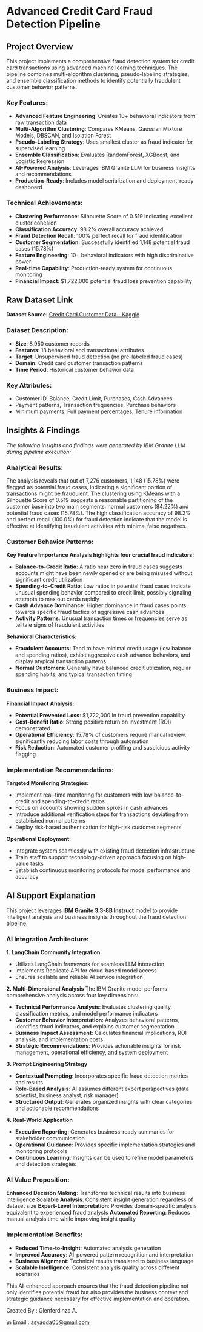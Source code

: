 # Advanced Credit Card Fraud Detection Pipeline

## Project Overview

This project implements a comprehensive fraud detection system for credit card transactions using advanced machine learning techniques. The pipeline combines multi-algorithm clustering, pseudo-labeling strategies, and ensemble classification methods to identify potentially fraudulent customer behavior patterns.

### Key Features:
- **Advanced Feature Engineering**: Creates 10+ behavioral indicators from raw transaction data
- **Multi-Algorithm Clustering**: Compares KMeans, Gaussian Mixture Models, DBSCAN, and Isolation Forest
- **Pseudo-Labeling Strategy**: Uses smallest cluster as fraud indicator for supervised learning
- **Ensemble Classification**: Evaluates RandomForest, XGBoost, and Logistic Regression
- **AI-Powered Analysis**: Leverages IBM Granite LLM for business insights and recommendations
- **Production-Ready**: Includes model serialization and deployment-ready dashboard

### Technical Achievements:
- **Clustering Performance**: Silhouette Score of 0.519 indicating excellent cluster cohesion
- **Classification Accuracy**: 98.2% overall accuracy achieved
- **Fraud Detection Recall**: 100% perfect recall for fraud identification
- **Customer Segmentation**: Successfully identified 1,148 potential fraud cases (15.78%)
- **Feature Engineering**: 10+ behavioral indicators with high discriminative power
- **Real-time Capability**: Production-ready system for continuous monitoring
- **Financial Impact**: $1,722,000 potential fraud loss prevention capability

## Raw Dataset Link

**Dataset Source**: [Credit Card Customer Data - Kaggle](https://www.kaggle.com/datasets/rruchi/marketing-datacsv)

### Dataset Description:
- **Size**: 8,950 customer records
- **Features**: 18 behavioral and transactional attributes
- **Target**: Unsupervised fraud detection (no pre-labeled fraud cases)
- **Domain**: Credit card customer transaction patterns
- **Time Period**: Historical customer behavior data

### Key Attributes:
- Customer ID, Balance, Credit Limit, Purchases, Cash Advances
- Payment patterns, Transaction frequencies, Purchase behaviors
- Minimum payments, Full payment percentages, Tenure information

## Insights & Findings

*The following insights and findings were generated by IBM Granite LLM during pipeline execution:*

### Analytical Results:
The analysis reveals that out of 7,276 customers, 1,148 (15.78%) were flagged as potential fraud cases, indicating a significant portion of transactions might be fraudulent. The clustering using KMeans with a Silhouette Score of 0.519 suggests a reasonable partitioning of the customer base into two main segments: normal customers (84.22%) and potential fraud cases (15.78%). The high classification accuracy of 98.2% and perfect recall (100.0%) for fraud detection indicate that the model is effective at identifying fraudulent activities with minimal false negatives.

### Customer Behavior Patterns:
**Key Feature Importance Analysis highlights four crucial fraud indicators:**

- **Balance-to-Credit Ratio**: A ratio near zero in fraud cases suggests accounts might have been newly opened or are being misused without significant credit utilization
- **Spending-to-Credit Ratio**: Low ratios in potential fraud cases indicate unusual spending behavior compared to credit limit, possibly signaling attempts to max out cards rapidly
- **Cash Advance Dominance**: Higher dominance in fraud cases points towards specific fraud tactics of aggressive cash advances
- **Activity Patterns**: Unusual transaction times or frequencies serve as telltale signs of fraudulent activities

**Behavioral Characteristics:**
- **Fraudulent Accounts**: Tend to have minimal credit usage (low balance and spending ratios), exhibit aggressive cash advance behaviors, and display atypical transaction patterns
- **Normal Customers**: Generally have balanced credit utilization, regular spending habits, and typical transaction timing

### Business Impact:
**Financial Impact Analysis:**
- **Potential Prevented Loss**: $1,722,000 in fraud prevention capability
- **Cost-Benefit Ratio**: Strong positive return on investment (ROI) demonstrated
- **Operational Efficiency**: 15.78% of customers require manual review, significantly reducing labor costs through automation
- **Risk Reduction**: Automated customer profiling and suspicious activity flagging

### Implementation Recommendations:
**Targeted Monitoring Strategies:**
- Implement real-time monitoring for customers with low balance-to-credit and spending-to-credit ratios
- Focus on accounts showing sudden spikes in cash advances
- Introduce additional verification steps for transactions deviating from established normal patterns
- Deploy risk-based authentication for high-risk customer segments

**Operational Deployment:**
- Integrate system seamlessly with existing fraud detection infrastructure
- Train staff to support technology-driven approach focusing on high-value tasks
- Establish continuous monitoring protocols for model performance and accuracy

## AI Support Explanation

This project leverages **IBM Granite 3.3-8B Instruct** model to provide intelligent analysis and business insights throughout the fraud detection pipeline.

### AI Integration Architecture:

**1. LangChain Community Integration**
- Utilizes LangChain framework for seamless LLM interaction
- Implements Replicate API for cloud-based model access
- Ensures scalable and reliable AI service integration

**2. Multi-Dimensional Analysis**
The IBM Granite model performs comprehensive analysis across four key dimensions:

- **Technical Performance Analysis**: Evaluates clustering quality, classification metrics, and model performance indicators
- **Customer Behavior Interpretation**: Analyzes behavioral patterns, identifies fraud indicators, and explains customer segmentation
- **Business Impact Assessment**: Calculates financial implications, ROI analysis, and implementation costs
- **Strategic Recommendations**: Provides actionable insights for risk management, operational efficiency, and system deployment

**3. Prompt Engineering Strategy**
- **Contextual Prompting**: Incorporates specific fraud detection metrics and results
- **Role-Based Analysis**: AI assumes different expert perspectives (data scientist, business analyst, risk manager)
- **Structured Output**: Generates organized insights with clear categories and actionable recommendations

**4. Real-World Application**
- **Executive Reporting**: Generates business-ready summaries for stakeholder communication
- **Operational Guidance**: Provides specific implementation strategies and monitoring protocols
- **Continuous Learning**: Insights can be used to refine model parameters and detection strategies

### AI Value Proposition:

**Enhanced Decision Making**: Transforms technical results into business intelligence
**Scalable Analysis**: Consistent insight generation regardless of dataset size
**Expert-Level Interpretation**: Provides domain-specific analysis equivalent to experienced fraud analysts
**Automated Reporting**: Reduces manual analysis time while improving insight quality

### Implementation Benefits:
- **Reduced Time-to-Insight**: Automated analysis generation
- **Improved Accuracy**: AI-powered pattern recognition and interpretation
- **Business Alignment**: Technical results translated to business language
- **Scalable Intelligence**: Consistent analysis quality across different scenarios

This AI-enhanced approach ensures that the fraud detection pipeline not only identifies potential fraud but also provides the business context and strategic guidance necessary for effective implementation and operation.

Created By : Glenferdinza A.

\n Email : asyadda05@gmail.com
